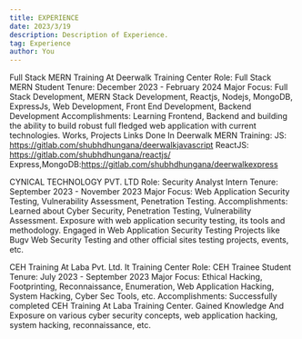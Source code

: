 ```yaml
---
title: EXPERIENCE
date: 2023/3/19
description: Description of Experience.
tag: Experience
author: You
---
```

Full Stack MERN Training At Deerwalk Training Center
Role: Full Stack MERN Student
Tenure: December 2023 - February 2024
Major Focus: Full Stack Development, MERN Stack Development, Reactjs, Nodejs, MongoDB, ExpressJs, Web Development, Front End Development, Backend Development
Accomplishments: Learning Frontend, Backend and building the ability to build robust full fledged web application with current technologies.
Works, Projects Links Done In Deerwalk MERN Training: 
JS: https://gitlab.com/shubhdhungana/deerwalkjavascript
ReactJS: https://gitlab.com/shubhdhungana/reactjs/
Express,MongoDB:https://gitlab.com/shubhdhungana/deerwalkexpress



CYNICAL TECHNOLOGY PVT. LTD
Role: Security Analyst Intern
Tenure: September 2023 - November 2023
Major Focus: Web Application Security Testing, Vulnerability Assessment, Penetration Testing.
Accomplishments: Learned about Cyber Security, Penetration Testing, Vulnerability Assessment. Exposure with web application security testing, its tools and methodology. Engaged in Web Application Security Testing Projects like Bugv Web Security Testing and other official sites testing projects, events, etc. 

CEH Training At Laba Pvt. Ltd. It Training Center
Role: CEH Trainee Student
Tenure: July 2023 - September 2023
Major Focus: Ethical Hacking, Footprinting, Reconnaissance, Enumeration, Web Application Hacking, System Hacking, Cyber Sec Tools, etc.
Accomplishments: Successfully completed CEH Training At Laba Training Center. Gained Knowledge And Exposure on various cyber security concepts, web application hacking, system hacking, reconnaissance, etc.
